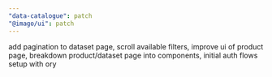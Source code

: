 ```yaml
---
"data-catalogue": patch
"@imago/ui": patch
---
```


add pagination to dataset page, scroll available filters, improve ui of product page, breakdown product/dataset page into components, initial auth flows setup with ory
  